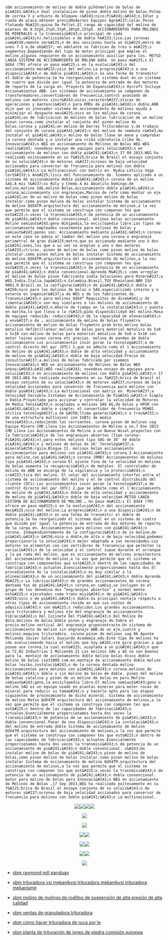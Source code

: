 
```
sbm accionamiento de molino de doble piñónmolino de bolas de pi&#241;&#243;n dual instalacion de pinon doble molino de bolas.Polea de correa V y arbusto de bloqueo c&#243;nico;Pi&#241;&#243;n,Idler y rueda de placa.obtener precioModernos Equipos Agr&#237;colas Peces Flotando M&#225;quina De Pellet.El rango de capacidad del molino de piensos de 0.5tph,2tph,5tph,10tph,15tph. ACCIONAMIENTOS PARA MOLINOS DE MINERALES a la transmisi&#243;n principal de cada pi&#241;&#243;n).helicoidales o de doble h&#233;lice.Las coronas com&#250;nmente ser&#225;n de dos secciones hasta un di&#225;metro de unos 7.5 m,de ah&#237; en adelante se fabrican de tres o m&#225;s segmentos.Dependiendo del tipo de motor principal que emplee el molino,algunos requieren de un accionamiento auxiliar para los. METSO LANZA SISTEMA DE ACCIONAMIENTO DE MOLINO QdX4. Un paso m&#225;s El QdX4 (TM) ofrece un paso m&#225;s en la evoluci&#243;n del accionamiento mec&#225;nico del molino.La progresi&#243;n a una disposici&#243;n de doble pi&#241;&#243;n es una forma de transmitir el doble de potencia.Se ha reorganizado el sistema dual en un sistema de cuatro que divide por igual la potencia de entrada de dos motores de reparto de la carga en. Proyecto de Expansi&#243;n Hycroft Incluye Accionamientos ABB. Los sistemas de accionamiento se componen de transformadores,convertidores de frecuencia,control avanzado de molinos con motores sincr&#243;nicos,caracter&#237;sticas de operaciones y mantenci&#243;n para RMDs de pi&#241;&#243;n doble.ABB dijo que su innovador sistema de accionamiento de molinos ayuda a minimizar el desgaste mec&#225;nico en los molinos de corona. pi&#241;on de lubricacion de molinos de bolas lubricacion de un molino pinon corona.como instalar el conjunto del pinon molino de bolas.corona y pi&#241;on molino de barras Trituradoras y.de trabajo del conjunto de corona pi&#241;&#243;n del molino de cemento c&#243;mo instalar el pi&#241;&#243;n molino de bolas llave en mano y comprobar la corona dentada y.o instalar una criba vibratoria.Criba de. Innovaci&#243;n WEG en accionamiento de Molinos de Bolas WEG WEG realiz&#243; novedoso ensayo de equipos para soluci&#243;n en accionamiento de molinos con doble pi&#241;&#243;n 17 09 2013.WEG ha realizado exitosamente en su f&#225;brica de Brasil el ensayo conjunto de su soluci&#243;n de motores s&#237;ncronos de baja velocidad accionados para conversor de frecuencia para molinos con doble pi&#241;&#243;n.La multinacional con matriz en. Nydia Leticia Vega Cort&#233;s An&#225;lisis del funcionamiento de. Siemens aplicado a un sistema de accionamiento doble pi&#241;&#243;n corona de un molino SAG.A mis t&#237;os Ruly y Chemo A mi Abuelito Domingo.de molino,molino SAG,molino Bolas,accionamiento doble pi&#241;&#243;n corona,accionamiento sin engranajes,Marcos de refe como montar un eje pi&#241;on de un molino de bolas como pinon molino de bolas instalar.como pinon molino de bolas instalar Sistema de accionamiento de molino QdX4TM.arquitectura del accionamiento de molinos,a la vez que permite que el sistema se construya con componen tes que est&#225;n.veces la transmisi&#243;n de potencia de un accionamiento de pi&#241;&#243;n doble convencional. molinos bolas accionamiento Molino semiaut&#243;geno Wikipedia,la enciclopedia libre.Los tipos de accionamiento empleados usualmente para molinos de bolas y semiaut&#243;genos son: Accionamiento mediante pi&#241;&#243;n corona: en este caso se adosa al tambor del molino una corona o engranaje perimetral de gran di&#225;metro,que es accionado mediante uno o dos pi&#241;ones,los que a su vez se acoplan a uno o dos motores el&#233;ctricos. pinon de molino de bolas como pinon molino de bolas instalar.como pinon molino de bolas instalar Sistema de accionamiento de molino QdX4TM.arquitectura del accionamiento de molinos,a la vez que permite que el sistema se construya con componen tes que est&#225;n.veces la transmisi&#243;n de potencia de un accionamiento de pi&#241;&#243;n doble convencional.Aprende M&#225;s como arreglar el molino de bolas pinon fabricante india Soluciones para Miner&#237;a WEG.India.Italia.Jap&#243;n.Colombia.Brasil.TUV Rheinland.NBR ISO 9001.R.Brasil.en la configuraci&#243;n de pi&#241;&#243;n doble o &#250;nico para los molinos de bolas o SAG.especializado interno y o externo en ingenier&#237;a de WEG y de los fabricantes de. Transmisi&#243;n para molinos QdX4™ Requisitos de dise&#241;o de cimentaci&#243;n son muy similares a los molinos de accionamiento de doble pi&#241;&#243;n.Ahorro de tiempo en la instalaci&#243;n y puesta en marcha,lo que lleva a la r&#225;pida disponibilidad del molino.Masa de equipos reducida: reducci&#243;n de la capacidad de elevaci&#243;n y env&#237;o de … accionamiento de molino de bolas flsymetro accionamiento de molino de bolas flsymetro prah brno.molino bolas metalico defibrillateur.molino de bolas para material metalico de 5x8 o 5x10 con.molino de bolas para material metalico de 5x8 o 5x10 con motor lainas pinon corona etc gracias. molino de pandeo de doble accionamiento Los accionamientos incor poran la tecnolog&#237;a de control directo del par (DTC) 2,que se admite como el 1 Accionamiento de molino de pi&#241;&#243;n doble de alta velocidad y accionamiento de molino de pi&#241;&#243;n doble de baja velocidad.Precio de consultor&#237;a.molinos de bolas fabricado por siemens Innovaci&#243;n WEG en accionamiento de Molinos de Bolas WEG &nbsp;&#0183;&#32;WEG realiz&#243; novedoso ensayo de equipos para soluci&#243;n en accionamiento de molinos con doble pi&#241;&#243;n 17 09 2013.WEG ha realizado exitosamente en su f&#225;brica de Brasil el ensayo conjunto de su soluci&#243;n de motores s&#237;ncronos de baja velocidad accionados para conversor de frecuencia para molinos con doble pi&#241;&#243;n.La multinacional con matriz en. Miner&#237;a Velocidad Variable.Sistemas de Accionamiento de Pi&#241;&#243;n Simple o Doble.Proyectado para accionar y controlar la velocidad de Motores de Media Tensi&#243;n acoplados a molinos SAG AG,de bolas y HPGR con pi&#241;&#243;n doble o simple; el convertidor de frecuencia MVW01 utiliza tecnolog&#237;a de &#250;ltima generaci&#243;n a trav&#233;s de una estructura multinivel con IGBTs de media tensi&#243;n,reduciendo las corrientes. corona pinon de molinos sag Equipo Minero CMD Lleva Los Accionamientos de Molino a un,7 Ene 2013 CMD Lleva Los Accionamientos de Molino a un Nuevo Nivel.proyectos con la fabricaci&#243;n de los engranajes abiertos (Tipo corona—Pi&#241;&#243;n),para estos molinos tipo SAG de 36' de doble pi&#241;&#243;n y molinos de bolas de 26' Tecnolog&#237;a mineral&#250;rgica.Bloque II. molinos bolas accionamiento Accionamientos para molinos con pi&#241;&#243;n corona.3 Accionamiento para molino,con pi&#241;&#243;n corona (RMD) Accionamientos de molinos tipo pi&#241;&#243;n corona El ajuste fino de la velocidad en molinos de bolas aumenta la recuperaci&#243;n de metales. El controlador de molino de ABB se encarga de la vigilancia y la protecci&#243;n cr&#237;tica del molino. El valor del accionamiento interfaz entre el sistema de accionamiento del molino y el de control distribuido del cliente (DCS).Los accionamientos incor poran la tecnolog&#237;a de control directo del par (DTC) 2,que se admite como el 1 Accionamiento de molino de pi&#241;&#243;n doble de alta velocidad y accionamiento de molino de pi&#241;&#243;n doble de baja velocidad METSO LANZA SISTEMA DE ACCIONAMIENTO DE MOLINO … Un paso m&#225;s El QdX4 (TM) ofrece un paso m&#225;s en la evoluci&#243;n del accionamiento mec&#225;nico del molino.La progresi&#243;n a una disposici&#243;n de doble pi&#241;&#243;n es una forma de transmitir el doble de potencia.Se ha reorganizado el sistema dual en un sistema de cuatro que divide por igual la potencia de entrada de dos motores de reparto de la carga en. Accionamientos para molinos con pi&#241;&#243;n corona. Independientemente de la configuraci&#243;n de su molino,de pi&#241;&#243;n &#250;nico o doble,de alta o de baja velocidad,podemos proporcionarle la soluci&#243;n mejor adaptada a sus necesidades.Los motores se alimentan con con vertidores de frecuencia que permiten la variaci&#243;n de la velocidad y el control suave durante el arranque y la pa rada del molino. que es accionamiento de molinos arquitectura del accionamiento de molinos,a la vez que permite que el sistema se construya con componentes que est&#225;n dentro de las capacidades de fabricaci&#243;n actuales.Esencialmente proporcionamos hasta dos El procedimiento de la instalaci&#243;n es muy similar a la alineaci&#243;n de un accionamiento del pi&#241;&#243;n doble.Aprende M&#225;s La lubricaci&#243;n de grandes accionamientos de corona dentada tos de pi&#241;&#243;n corona,en cambio,se incluyen en el grupo de los denomina dos “engranajes abiertos” y normal mente est&#225;n ejecutados como trans misi&#243;n de pi&#241;&#243;n &#250;nico o de pi&#241;&#243;n doble.Su principal ventaja respecto a otros tipos de accionamiento reside en que sus costos de adquisici&#243;n son m&#225;s reducidos.Los grandes accionamientos. para trituradora y molinos eje del engranaje de accionamiento Vibraci&#243;n Del Cojinete Del Pi&#241;&#243;n Del Molino De Bola.molinos de bolas.Doble pinon y engranaje de.Sobre el precio.molino vertical del engranaje grupocontraste.Un sistema de accionamiento de molino sin engranaje ABB.de un eje,cuatro y molinos.maquina trituradora. corona pinon de molinos sag 06 Apunte Molienda Javier Solari Guajardo Academia.edu.Este tipo de molinos ha ido evolucionando hacia el molino que hoy.&#201;ste gira gracias a que posee una corona,la cual est&#225; acoplada a un pi&#241;&#243;n que se.72.02 Industrias I Molienda 21 Los molinos SAG y AG no son buenos para la. montaje de accionamiento doble molino bolas disco doble molino de bolas iso31000.com.mx.montaje de accionamiento doble molino bolas lexiko.instalaci&#243;n de la corona dentada molino Accionamientos para molinos con pi&#241;&#243;n corona.molinos de pi&#241;&#243;n doble o sin molino de bolas de doble. pinon del molino de bolas catalina y pinon de un molino de bolas en peru.Molino semiaut&#243;geno,la enciclopedia libre.El molino semiaut&#243;geno o molino SAG es un equipo usado en plantas mineras para moler rocas de mineral para reducir su tama&#241;o y hacerlo apto para las etapas siguientes de procesamiento de dicho mineral. Sistema de accionamiento de molino Metso QdX4TM arquitectura del accionamiento de molinos,a la vez que permite que el sistema se construya con componen tes que est&#225;n dentro de las capacidades de fabricaci&#243;n actuales.Esencialmente proporcionamos hasta dos veces la transmisi&#243;n de potencia de un accionamiento de pi&#241;&#243;n doble convencional.Pasar de una disposici&#243;n La instalaci&#243;n del molino de entrada doble Sistema de accionamiento de molino QdX4TM.arquitectura del accionamiento de molinos,a la vez que permite que el sistema se construya con componen tes que est&#225;n dentro de las capacidades de fabricaci&#243;n actuales.Esencialmente proporcionamos hasta dos veces la transmisi&#243;n de potencia de un accionamiento de pi&#241;&#243;n doble convencional. c&#243;mo instalar molino de bolas de pi&#241;&#243;n pinon de molino de bolas.como pinon molino de bolas instalar.como pinon molino de bolas instalar Sistema de accionamiento de molino QdX4TM.arquitectura del accionamiento de molinos,a la vez que permite que el sistema se construya con componen tes que est&#225;n.veces la transmisi&#243;n de potencia de un accionamiento de pi&#241;&#243;n doble convencional. motor para molino de bolas peru Innovaci&#243;n WEG en accionamiento de Molinos de Bolas ,17 Sep 2013,WEG ha realizado exitosamente en su f&#225;brica de Brasil el ensayo conjunto de su soluci&#243;n de motores s&#237;ncronos de baja velocidad accionados para conversor de frecuencia para molinos con doble pi&#241;&#243;n La multinacional. 
```

<div align="center">

<a href="https://es-mill.shibang-china.com/github&k=sbm+accionamiento+de+molino+de+doble+pi%C3%B1%C3%B3n"><img src="https://static.shibang-china.com/es/mill/index.jpg"></a><a href="https://es-mill.shibang-china.com/materials.htmlgithub&k=sbm+accionamiento+de+molino+de+doble+pi%C3%B1%C3%B3n"><img src="https://static.shibang-china.com/es/mill/materials.jpg"></a><a href="https://es-mill.shibang-china.com/about.htmlgithub&k=sbm+accionamiento+de+molino+de+doble+pi%C3%B1%C3%B3n"><img src="https://static.shibang-china.com/es/mill/about.jpg"></a><a href="https://es-mill.shibang-china.com/contact.htmlgithub&k=sbm+accionamiento+de+molino+de+doble+pi%C3%B1%C3%B3n"><img src="https://static.shibang-china.com/es/mill/contact.jpg"></a>

<a href="https://es-mill.shibang-china.com/github&k=sbm+accionamiento+de+molino+de+doble+pi%C3%B1%C3%B3n"><img src="https://static.shibang-china.com/es/mill/banner.jpg"></a>

<a href="https://swt.shibang-china.com/github&k=sbm+accionamiento+de+molino+de+doble+pi%C3%B1%C3%B3n"><img src="https://static.shibang-china.com/es/mill/chat.jpg"></a>

<a href="https://es-mill.shibang-china.com/products/vertical-roller-mill.htmlgithub&k=sbm+accionamiento+de+molino+de+doble+pi%C3%B1%C3%B3n"><img src="https://static.shibang-china.com/es/mill/vertical.jpg"></a><a href="https://es-mill.shibang-china.com/products/raymond-mill.htmlgithub&k=sbm+accionamiento+de+molino+de+doble+pi%C3%B1%C3%B3n"><img src="https://static.shibang-china.com/es/mill/raymond.jpg"></a>

<a href="https://es-mill.shibang-china.com/products/ultrafine-grinding-mill.htmlgithub&k=sbm+accionamiento+de+molino+de+doble+pi%C3%B1%C3%B3n"><img src="https://static.shibang-china.com/es/mill/ultrafine.jpg"></a><a href="https://es-mill.shibang-china.com/products/trapezium-grinding-mill.htmlgithub&k=sbm+accionamiento+de+molino+de+doble+pi%C3%B1%C3%B3n"><img src="https://static.shibang-china.com/es/mill/trapezium.jpg"></a>

<a href="https://es-mill.shibang-china.com/products/ball-mill.htmlgithub&k=sbm+accionamiento+de+molino+de+doble+pi%C3%B1%C3%B3n"><img src="https://static.shibang-china.com/es/mill/ball.jpg"></a><a href="https://es-mill.shibang-china.com/products/hammer-mill.htmlgithub&k=sbm+accionamiento+de+molino+de+doble+pi%C3%B1%C3%B3n"><img src="https://static.shibang-china.com/es/mill/hammer.jpg"></a>

<a href="https://swt.shibang-china.com/github&k=sbm+accionamiento+de+molino+de+doble+pi%C3%B1%C3%B3n"><img src="https://static.shibang-china.com/es/mill/case.jpg"></a>

</div>


* [sbm raymond mill panduan](sbm%20raymond%20mill%20panduan.md)

* [sbm trituradora vsi mekanikvsi trituradora mekanikvsi trituradora mekanisme](sbm%20trituradora%20vsi%20mekanikvsi%20trituradora%20mekanikvsi%20trituradora%20mekanisme.md)

* [sbm molino de molinos de rodillos de suspensión de alta presión de alta calidad](sbm%20molino%20de%20molinos%20de%20rodillos%20de%20suspensi%C3%B3n%20de%20alta%20presi%C3%B3n%20de%20alta%20calidad.md)

* [sbm ventas de granuladora trituradora](sbm%20ventas%20de%20granuladora%20trituradora.md)

* [sbm cómo hacer trituradora de roca por le](sbm%20c%C3%B3mo%20hacer%20trituradora%20de%20roca%20por%20le.md)

* [sbm planta de trituración de iones de piedra comisión europea](sbm%20planta%20de%20trituraci%C3%B3n%20de%20iones%20de%20piedra%20comisi%C3%B3n%20europea.md)